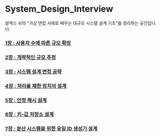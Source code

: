 # System_Design_Interview

알렉스 쉬의 "가상 면접 사례로 배우는 대규모 시스템 설계 기초"를 정리하는 공간입니다.

### [1장 : 사용자 수에 따른 규모 확장](https://github.com/yjh2569/books/tree/main/System_Design_Interview/Ch01)
### [2장 : 개략적인 규모 추정](https://github.com/yjh2569/books/tree/main/System_Design_Interview/Ch02)
### [3장 : 시스템 설계 면접 공략](https://github.com/yjh2569/books/tree/main/System_Design_Interview/Ch03)
### [4장 : 처리율 제한 장치의 설계](https://github.com/yjh2569/books/tree/main/System_Design_Interview/Ch04)
### [5장 : 안정 해시 설계](https://github.com/yjh2569/books/tree/main/System_Design_Interview/Ch05)
### [6장 : 키-값 저장소 설계](https://github.com/yjh2569/books/tree/main/System_Design_Interview/Ch06)
### [7장 : 분산 시스템을 위한 유일 ID 생성기 설계](https://github.com/yjh2569/books/tree/main/System_Design_Interview/Ch07)
